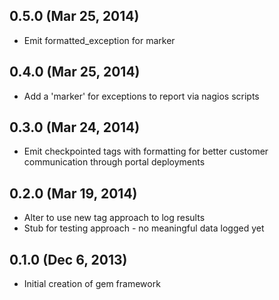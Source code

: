 ## 0.5.0 (Mar 25, 2014)

* Emit formatted\_exception for marker

## 0.4.0 (Mar 25, 2014)

* Add a 'marker' for exceptions to report via nagios scripts

## 0.3.0 (Mar 24, 2014)

* Emit checkpointed tags with formatting for better customer
  communication through portal deployments

## 0.2.0 (Mar 19, 2014)

* Alter to use new tag approach to log results
* Stub for testing approach - no meaningful data logged yet

## 0.1.0 (Dec 6, 2013)

* Initial creation of gem framework

